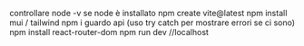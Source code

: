 controllare node -v se node è installato
npm create vite@latest
npm install mui / tailwind
npm i
guardo api (uso try catch per mostrare errori se ci sono)
npm install react-router-dom
npm run dev //localhost